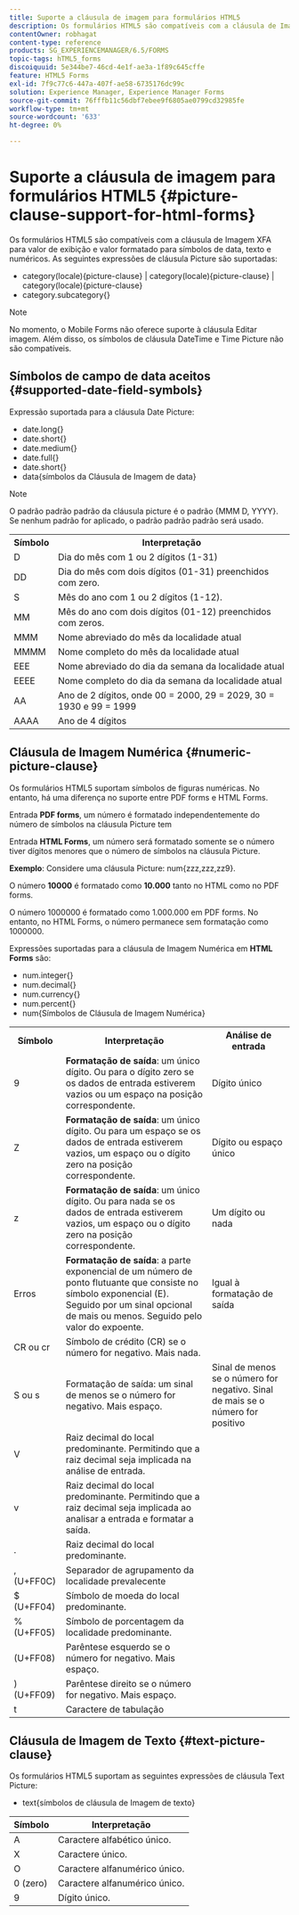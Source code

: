 ```yaml
---
title: Suporte a cláusula de imagem para formulários HTML5
description: Os formulários HTML5 são compatíveis com a cláusula de Imagem XFA para valor de exibição e valor formatado para símbolos de data, texto e numéricos.
contentOwner: robhagat
content-type: reference
products: SG_EXPERIENCEMANAGER/6.5/FORMS
topic-tags: hTML5_forms
discoiquuid: 5e344be7-46cd-4e1f-ae3a-1f89c645cffe
feature: HTML5 Forms
exl-id: 7f9c77c6-447a-407f-ae58-6735176dc99c
solution: Experience Manager, Experience Manager Forms
source-git-commit: 76fffb11c56dbf7ebee9f6805ae0799cd32985fe
workflow-type: tm+mt
source-wordcount: '633'
ht-degree: 0%

---
```


# Suporte a cláusula de imagem para formulários HTML5 {#picture-clause-support-for-html-forms}

Os formulários HTML5 são compatíveis com a cláusula de Imagem XFA para valor de exibição e valor formatado para símbolos de data, texto e numéricos. As seguintes expressões de cláusula Picture são suportadas:

* category(locale){picture-clause} | category(locale){picture-clause} | category(locale){picture-clause}
* category.subcategory{}

>[!NOTE]
>
>No momento, o Mobile Forms não oferece suporte à cláusula Editar imagem. Além disso, os símbolos de cláusula DateTime e Time Picture não são compatíveis.

## Símbolos de campo de data aceitos {#supported-date-field-symbols}

Expressão suportada para a cláusula Date Picture:

* date.long{}
* date.short{}
* date.medium{}
* date.full{}
* date.short{}
* data{símbolos da Cláusula de Imagem de data}

>[!NOTE]
>
>O padrão padrão padrão da cláusula picture é o padrão {MMM D, YYYY}. Se nenhum padrão for aplicado, o padrão padrão padrão será usado.

<table>
 <tbody>
  <tr>
   <th><strong>Símbolo</strong></th>
   <th>Interpretação</th>
  </tr>
  <tr>
   <td>D</td>
   <td>Dia do mês com 1 ou 2 dígitos (1-31)</td>
  </tr>
  <tr>
   <td>DD</td>
   <td>Dia do mês com dois dígitos (01-31) preenchidos com zero.<br /> </td>
  </tr>
  <tr>
   <td>S</td>
   <td>Mês do ano com 1 ou 2 dígitos (1-12).<br /> </td>
  </tr>
  <tr>
   <td>MM</td>
   <td>Mês do ano com dois dígitos (01-12) preenchidos com zeros.<br /> </td>
  </tr>
  <tr>
   <td>MMM</td>
   <td>Nome abreviado do mês da localidade atual<br /> </td>
  </tr>
  <tr>
   <td>MMMM</td>
   <td>Nome completo do mês da localidade atual<br /> </td>
  </tr>
  <tr>
   <td>EEE</td>
   <td>Nome abreviado do dia da semana da localidade atual<br /> </td>
  </tr>
  <tr>
   <td>EEEE</td>
   <td>Nome completo do dia da semana da localidade atual<br /> </td>
  </tr>
  <tr>
   <td>AA</td>
   <td>Ano de 2 dígitos, onde 00 = 2000, 29 = 2029, 30 = 1930 e 99 = 1999<br /> </td>
  </tr>
  <tr>
   <td>AAAA</td>
   <td>Ano de 4 dígitos<br /> </td>
  </tr>
 </tbody>
</table>

## Cláusula de Imagem Numérica {#numeric-picture-clause}

Os formulários HTML5 suportam símbolos de figuras numéricas. No entanto, há uma diferença no suporte entre PDF forms e HTML Forms.

Entrada **PDF forms**, um número é formatado independentemente do número de símbolos na cláusula Picture tem

Entrada **HTML Forms**, um número será formatado somente se o número tiver dígitos menores que o número de símbolos na cláusula Picture.

**Exemplo**: Considere uma cláusula Picture: num{zzz,zzz,zz9}.

O número **10000** é formatado como **10.000** tanto no HTML como no PDF forms.

O número 1000000 é formatado como 1.000.000 em PDF forms. No entanto, no HTML Forms, o número permanece sem formatação como 1000000.

Expressões suportadas para a cláusula de Imagem Numérica em **HTML Forms** são:

* num.integer{}
* num.decimal{}
* num.currency{}
* num.percent{}
* num{Símbolos de Cláusula de Imagem Numérica}

<table>
 <tbody>
  <tr>
   <th><strong>Símbolo</strong></th>
   <th><strong>Interpretação</strong></th>
   <th>Análise de entrada</th>
  </tr>
  <tr>
   <td>9</td>
   <td><strong>Formatação de saída</strong>: um único dígito. Ou para o dígito zero se os dados de entrada estiverem vazios ou um espaço na posição correspondente.<br /> </td>
   <td>Dígito único</td>
  </tr>
  <tr>
   <td>Z</td>
   <td><strong>Formatação de saída</strong>: um único dígito. Ou para um espaço se os dados de entrada estiverem vazios, um espaço ou o dígito zero na posição correspondente.<br /> </td>
   <td>Dígito ou espaço único</td>
  </tr>
  <tr>
   <td>z</td>
   <td><strong>Formatação de saída</strong>: um único dígito. Ou para nada se os dados de entrada estiverem vazios, um espaço ou o dígito zero na posição correspondente.<br /> </td>
   <td>Um dígito ou nada</td>
  </tr>
  <tr>
   <td>Erros</td>
   <td><strong>Formatação de saída</strong>: a parte exponencial de um número de ponto flutuante que consiste no símbolo exponencial (E). Seguido por um sinal opcional de mais ou menos. Seguido pelo valor do expoente.<br /> </td>
   <td>Igual à formatação de saída</td>
  </tr>
  <tr>
   <td>CR ou cr<br /> </td>
   <td>Símbolo de crédito (CR) se o número for negativo. Mais nada.</td>
   <td><br type="_moz" /> </td>
  </tr>
  <tr>
   <td>S ou s<br /> </td>
   <td>Formatação de saída: um sinal de menos se o número for negativo. Mais espaço.<br /> </td>
   <td>Sinal de menos se o número for negativo. Sinal de mais se o número for positivo</td>
  </tr>
  <tr>
   <td>V</td>
   <td>Raiz decimal do local predominante. Permitindo que a raiz decimal seja implicada na análise de entrada.</td>
   <td><br type="_moz" /> </td>
  </tr>
  <tr>
   <td>v</td>
   <td>Raiz decimal do local predominante. Permitindo que a raiz decimal seja implicada ao analisar a entrada e formatar a saída.</td>
   <td><br type="_moz" /> </td>
  </tr>
  <tr>
   <td>.</td>
   <td>Raiz decimal do local predominante.</td>
   <td><br type="_moz" /> </td>
  </tr>
  <tr>
   <td>, (U+FF0C)</td>
   <td>Separador de agrupamento da localidade prevalecente</td>
   <td><br type="_moz" /> </td>
  </tr>
  <tr>
   <td>$ (U+FF04)</td>
   <td>Símbolo de moeda do local predominante.</td>
   <td><br type="_moz" /> </td>
  </tr>
  <tr>
   <td>% (U+FF05)</td>
   <td>Símbolo de porcentagem da localidade predominante.</td>
   <td><br type="_moz" /> </td>
  </tr>
  <tr>
   <td>(U+FF08)</td>
   <td>Parêntese esquerdo se o número for negativo. Mais espaço.</td>
   <td><br type="_moz" /> </td>
  </tr>
  <tr>
   <td>) (U+FF09)</td>
   <td>Parêntese direito se o número for negativo. Mais espaço.</td>
   <td><br type="_moz" /> </td>
  </tr>
  <tr>
   <td>t</td>
   <td>Caractere de tabulação</td>
   <td><br type="_moz" /> </td>
  </tr>
 </tbody>
</table>

## Cláusula de Imagem de Texto {#text-picture-clause}

Os formulários HTML5 suportam as seguintes expressões de cláusula Text Picture:

* text{símbolos de cláusula de Imagem de texto}

| **Símbolo** | **Interpretação** |
|---|---|
| A | Caractere alfabético único. |
| X | Caractere único. |
| O | Caractere alfanumérico único. |
| 0 (zero) | Caractere alfanumérico único. |
| 9 | Dígito único. |
